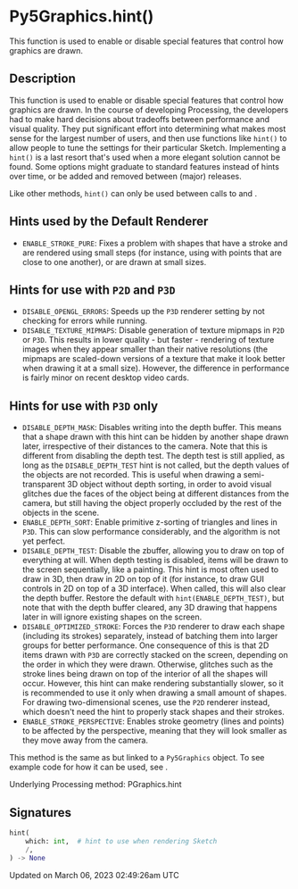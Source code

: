 # Py5Graphics.hint()

This function is used to enable or disable special features that control how graphics are drawn.

## Description

This function is used to enable or disable special features that control how graphics are drawn. In the course of developing Processing, the developers had to make hard decisions about tradeoffs between performance and visual quality. They put significant effort into determining what makes most sense for the largest number of users, and then use functions like `hint()` to allow people to tune the settings for their particular Sketch. Implementing a `hint()` is a last resort that's used when a more elegant solution cannot be found. Some options might graduate to standard features instead of hints over time, or be added and removed between (major) releases.

Like other [](py5graphics) methods, `hint()` can only be used between calls to [](py5graphics_begin_draw) and [](py5graphics_end_draw).

Hints used by the Default Renderer
----------------------------------

* `ENABLE_STROKE_PURE`: Fixes a problem with shapes that have a stroke and are rendered using small steps (for instance, using [](py5graphics_vertex) with points that are close to one another), or are drawn at small sizes.

Hints for use with `P2D` and `P3D`
--------------------------------------

* `DISABLE_OPENGL_ERRORS`: Speeds up the `P3D` renderer setting by not checking for errors while running.
* `DISABLE_TEXTURE_MIPMAPS`: Disable generation of texture mipmaps in `P2D` or `P3D`. This results in lower quality - but faster - rendering of texture images when they appear smaller than their native resolutions (the mipmaps are scaled-down versions of a texture that make it look better when drawing it at a small size). However, the difference in performance is fairly minor on recent desktop video cards.


Hints for use with `P3D` only
-------------------------------

* `DISABLE_DEPTH_MASK`: Disables writing into the depth buffer. This means that a shape drawn with this hint can be hidden by another shape drawn later, irrespective of their distances to the camera. Note that this is different from disabling the depth test. The depth test is still applied, as long as the `DISABLE_DEPTH_TEST` hint is not called, but the depth values of the objects are not recorded. This is useful when drawing a semi-transparent 3D object without depth sorting, in order to avoid visual glitches due the faces of the object being at different distances from the camera, but still having the object properly occluded by the rest of the objects in the scene.
* `ENABLE_DEPTH_SORT`: Enable primitive z-sorting of triangles and lines in `P3D`. This can slow performance considerably, and the algorithm is not yet perfect.
* `DISABLE_DEPTH_TEST`: Disable the zbuffer, allowing you to draw on top of everything at will. When depth testing is disabled, items will be drawn to the screen sequentially, like a painting. This hint is most often used to draw in 3D, then draw in 2D on top of it (for instance, to draw GUI controls in 2D on top of a 3D interface). When called, this will also clear the depth buffer. Restore the default with `hint(ENABLE_DEPTH_TEST)`, but note that with the depth buffer cleared, any 3D drawing that happens later in will ignore existing shapes on the screen.
* `DISABLE_OPTIMIZED_STROKE`: Forces the `P3D` renderer to draw each shape (including its strokes) separately, instead of batching them into larger groups for better performance. One consequence of this is that 2D items drawn with `P3D` are correctly stacked on the screen, depending on the order in which they were drawn. Otherwise, glitches such as the stroke lines being drawn on top of the interior of all the shapes will occur. However, this hint can make rendering substantially slower, so it is recommended to use it only when drawing a small amount of shapes. For drawing two-dimensional scenes, use the `P2D` renderer instead, which doesn't need the hint to properly stack shapes and their strokes.
* `ENABLE_STROKE_PERSPECTIVE`: Enables stroke geometry (lines and points) to be affected by the perspective, meaning that they will look smaller as they move away from the camera.

This method is the same as [](sketch_hint) but linked to a `Py5Graphics` object. To see example code for how it can be used, see [](sketch_hint).

Underlying Processing method: PGraphics.hint

## Signatures

```python
hint(
    which: int,  # hint to use when rendering Sketch
    /,
) -> None
```

Updated on March 06, 2023 02:49:26am UTC

